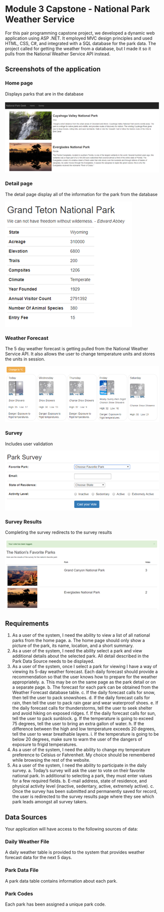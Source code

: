 # Module 3 Capstone - National Park Weather Service

For this pair programming capstone project, we developed a dynamic web application using ASP .NET. It employed MVC design principles and used HTML, CSS, C#, and integrated with a SQL database for the park data. The project called for getting the weather from a database, but I made it so it pulls from the National Weather Service API instead.

## Screenshots of the application
 ###  **Home page**
 Displays parks that are in the database

![HomePage](https://github.com/amygurski/National-Park-Weather-Service/blob/master/img/HomePage.png)

 ###  **Detail page**
 The detail page display all of the information for the park from the database

![DetailPage](https://github.com/amygurski/National-Park-Weather-Service/blob/master/img/ParkDetails.PNG)

 ###  **Weather Forecast**
 The 5 day weather forecast is getting pulled from the National Weather Service API. It also allows the user to change temperature units and stores the units in session.

![WeatherForecast](https://github.com/amygurski/National-Park-Weather-Service/blob/master/img/Weather.PNG)

 ###  **Survey**
 Includes user validation

![Survey](https://github.com/amygurski/National-Park-Weather-Service/blob/master/img/Survey.PNG)

 ###  **Survey Results**
 Completing the survey redirects to the survey results
 
![SurveyResults](https://github.com/amygurski/National-Park-Weather-Service/blob/master/img/SurveyResults.PNG)

## Requirements

1. As a user of the system, I need the ability to view a list of all national parks from the home page.
    a. The home page should only show a picture of the park, its name, location, and a short summary.
2. As a user of the system, I need the ability select a park and view additional details about the selected park. All detail described in the Park Data Source needs to be displayed.
3. As a user of the system, once I select a park for viewing I have a way of viewing its 5-day weather
    forecast. Each daily forecast should provide a recommendation so that the user knows how to prepare for the weather appropriately.
       a. This may be on the same page as the park detail or on a separate page.
       b. The forecast for each park can be obtained from the Weather Forecast database table.
       c. If the daily forecast calls for snow, then tell the user to pack snowshoes.
       d. If the daily forecast calls for rain, then tell the user to pack rain gear and wear waterproof shoes.
       e. If the daily forecast calls for thunderstorms, tell the user to seek shelter and avoid hiking on
          exposed ridges.
       f. If the daily forecast calls for sun, tell the user to pack sunblock.
       g. If the temperature is going to exceed 75 degrees, tell the user to bring an extra gallon of water.
       h. If the difference between the high and low temperature exceeds 20 degrees, tell the user to wear breathable layers.
       i. If the temperature is going to be below 20 degrees, make sure to warn the user of the dangers of exposure to frigid temperatures.
4. As a user of the system, I need the ability to change my temperature preference to Celsius or Fahrenheit. My choice should be remembered while browsing the rest of the website.
5. As a user of the system, I need the ability to participate in the daily survey.
    a.  Today’s survey will ask the user to vote on their favorite national park. In additional to selecting a park, they must enter values for a few required fields.
    b. E-mail address, state of residence, and physical activity level (inactive, sedentary, active, extremely active).
    c. Once the survey has been submitted and permanently saved for record, the user is redirected to the survey results page where they see which park leads amongst all survey takers.

## Data Sources

Your application will have access to the following sources of data:

### Daily Weather File

A daily weather table is provided to the system that provides weather forecast data for the next 5 days. 

### Park Data File

A park data table contains information about each park. 

### Park Codes

Each park has been assigned a unique park code.

